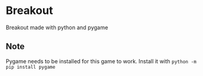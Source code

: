 # Breakout

Breakout made with python and pygame

## Note

Pygame needs to be installed for this game to work.
Install it with `python -m pip install pygame`
